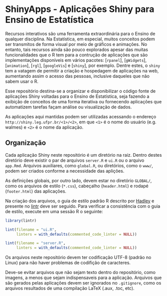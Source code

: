 # ShinyApps - Aplicações Shiny para Ensino de Estatística

Recursos interativos são uma ferramenta extraordinária para o Ensino de
qualquer disciplina. Na Estatística, em especial, muitos conceitos podem
ser transmitos de forma visual por meio de gráficos e animações. No
entanto, tais recursos ainda são pouco explorados apesar das muitas
funcionalidades que o R tem para a contrução de aplicações que são
implementações disponíveis em vários pacotes: [`rpanel`], [`gWidgets`],
[`animation`], [`rgl`], [`googleVis`] e [`shiny`], por exemplo. Dentre
estes, o `shiny` tem a vatagem de permitir a criação e hospedagem de
aplicações na web, aumentando assim o acesso das pessoas, inclusive
daqueles que não sabem usar o R.

Esse repositório destina-se a organizar e disponibilizar o código fonte
de aplicações Shiny voltadas para o Ensino de Estatística, seja fazendo
a exibição de conceitos de uma forma iterativa ou fornecendo aplicações
que automatizem tarefas façam análise ou visualização de dados.

As aplicações aqui mantidas podem ser utilizadas acessando o endereço
`http://shiny.leg.ufpr.br/<1>/<2>`, em que `<1>` é o nome do usuário
(e.g. walmes) e `<2>` é o nome da aplicação.

<!-- TODO: Criar um usuário geral na servidora do Shiny. -->

## Organização

Cada aplicação Shiny neste repositório é um diretório na raiz. Dentro
destes diretório deve existir o par de arquivos `server.R` e `ui.R` ou o
arquivo `app.Rmd`. Arquivos auxiliares, como `global.R`, ou diretórios,
como o `www/`, podem ser criados conforme a necessidade das aplições.

As definições globais, por outro lado, devem estar no diretório
`GLOBAL/`, como os arquivos de estilo (`*.css`), cabeçalho
(`header.html`) e rodapé (`footer.html`) das aplicações.

Na criação dos arquivos, o guia de estilo padrão R descrito por
[Hadley](http://adv-r.had.co.nz/Style.html) e presente no
[lintr](https://github.com/jimhester/lintr) deve ser seguido. Para
verificar a consistência com o guia de estilo, execute em uma sessão R o
seguinte:

```r
library(lintr)

lint(filename = "ui.R",
     linters = with_defaults(commented_code_linter = NULL))

lint(filename = "server.R",
     linters = with_defaults(commented_code_linter = NULL))
```

Os arquivos neste repositório devem ter codificação UTF-8 (padrão no
Linux) para não haver problemas de codifição de caracteres.

Deve-se evitar arquivos que não sejam texto dentro do repositório, como
imagens, a menos que sejam indispensaveis para a aplicação. Arquivos que
são gerados pelas aplicações devem ser ignorados no `.gitignore`, como
os arquivos resultados de uma compilação LaTeX (.aux, .toc, etc).
